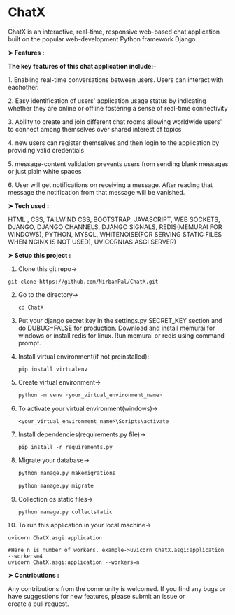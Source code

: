 # ChatX
<p>ChatX is an interactive, real-time, responsive web-based chat application built on the popular web-development Python framework Django. </p>

**➤ Features :**
<p><b>The key features of this chat application include:-</b></p>
<p>1. Enabling real-time conversations between users. Users can interact with eachother.</p>
<p>2. Easy identification of users' application usage status by indicating whether they are online or offline fostering a sense of real-time connectivity</p>
<p>3. Ability to create and join different chat rooms allowing worldwide users' to connect among themselves over shared interest of topics</p> 
<p>4. new users can register themselves and then login to the application by providing valid credentials</p>
<p>5. message-content validation prevents users from sending blank messages or just plain white spaces</p>
<p>6. User will get notifications on receiving a message. After reading that message the notification from that message will be vanished.</p>


**➤ Tech used :**
<p> HTML , CSS, TAILWIND CSS, BOOTSTRAP, JAVASCRIPT, WEB SOCKETS, DJANGO, DJANGO CHANNELS, DJANGO SIGNALS, REDIS(MEMURAI FOR WINDOWS), PYTHON, MYSQL, WHITENOISE(FOR SERVING STATIC FILES WHEN NGINX IS NOT USED), UVICORN(AS ASGI SERVER)</p>

**➤ Setup this project :**

1. Clone this git repo->

  ```git
  git clone https://github.com/NirbanPal/ChatX.git
  ```

2. Go to the directory->

   ```shell
   cd ChatX
   ```
   
3. Put your django secret key in the settings.py SECRET_KEY section and do DUBUG=FALSE for production. Download and install memurai for windows or install redis for linux. Run memurai or redis using command prompt.

4. Install virtual environment(if not preinstalled):

   ```pip
   pip install virtualenv
   ```
5. Create virtual environment->
   
   ```python
   python -m venv <your_virtual_environment_name>
   ```
6. To activate your virtual environment(windows)->

   ```shell
   <your_virtual_environment_name>\Scripts\activate
   ```
   
7. Install dependencies(requirements.py file)->
   
   ```pip
   pip install -r requirements.py
   ```

8. Migrate your database->

   ```python
   python manage.py makemigrations
   ```

   ```python
   python manage.py migrate
   ```
9. Collection os static files->
    
    ```python
    python manage.py collectstatic
    ```

10. To run this application in your local machine->
   
   ```uvicorn
   uvicorn ChatX.asgi:application
   ```
   
   ```uvicorn
   #Here n is number of workers. example->uvicorn ChatX.asgi:application --workers=4
   uvicorn ChatX.asgi:application --workers=n
   ```

**➤ Contributions :**
<p>Any contributions from the community is welcomed. If you find any bugs or have suggestions for new features, please submit an issue or create a pull request.</p>
